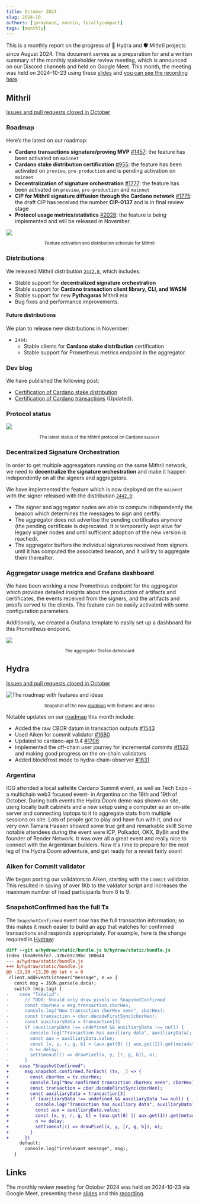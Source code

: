 ```yaml
---
title: October 2024
slug: 2024-10
authors: [jpraynaud, noonio, locallycompact]
tags: [monthly]
---
```


This is a monthly report on the progress of 🐲 Hydra and 🛡 Mithril projects since August 2024. This document serves as a preparation for and a written summary of the monthly stakeholder review meeting, which is announced on our Discord channels and held on Google Meet. This month, the meeting was held on 2024-10-23 using these [slides][slides] and [you can see the recording here][recording].

## Mithril

[Issues and pull requests closed in October](https://github.com/input-output-hk/mithril/issues?q=is%3Aclosed+sort%3Aupdated-desc+closed%3A2024-10-01..2024-10-31)

### Roadmap

Here’s the latest on our roadmap:

- **Cardano transactions signature/proving MVP** [#1457](https://github.com/input-output-hk/mithril/issues/1457): the feature has been activated on `mainnet`
- **Cardano stake distribution certification** [#955](https://github.com/input-output-hk/mithril/issues/955): the feature has been activated on `preview`, `pre-production` and is pending activation on `mainnet`
- **Decentralization of signature orchestration** [#1777](https://github.com/input-output-hk/mithril/issues/1777): the feature has been activated on `preview`, `pre-production` and `mainnet`
- **CIP for Mithril signature diffusion through the Cardano network** [#1775](https://github.com/input-output-hk/mithril/issues/1775): the draft CIP has received the number **CIP-0137** and is in final review stage
- **Protocol usage metrics/statistics** [#2028](https://github.com/input-output-hk/mithril/issues/2028): the feature is being implemented and will be released in November.

![](img/2024-10-mithril-features-distributions.png)
<small><center>Feature activation and distribution schedule for Mithril</center></small>

### Distributions

We released Mithril distribution [`2442.0`](https://github.com/input-output-hk/mithril/releases/tag/2442.0), which includes:

- Stable support for **decentralized signature orchestration**
- Stable support for **Cardano transaction client library, CLI, and WASM**
- Stable support for new **Pythagoras** Mithril era
- Bug fixes and performance improvements.

#### Future distributions

We plan to release new distributions in November:

- `2444`:
  - Stable clients for **Cardano stake distribution** certification
  - Stable support for Prometheus metrics endpoint in the aggregator.

### Dev blog

We have published the following post:

- [Certification of Cardano stake distribution](https://mithril.network/doc/dev-blog/2024/10/15/cardano-stake-distribution-certification)
- [Certification of Cardano transactions](https://mithril.network/doc/dev-blog/2024/07/30/cardano-transaction-certification) (Updated).

### Protocol status

![](img/2024-10-mithril-protocol-status.png)
<small><center>The latest status of the Mithril protocol on Cardano `mainnet`</center></small>

### Decentralized Signature Orchestration

In order to get multiple aggreagators running on the same Mithril network, we need to **decentralize the signature orchestration** and make it happen independently on all the signers and aggregators.

We have implemented the feature which is now deployed on the `mainnet` with the signer released with the distribution [`2442.0`](https://github.com/input-output-hk/mithril/releases/tag/2442.0):

- The signer and aggregator nodes are able to compute independently the beacon which determines the messages to sign and certify.
- The aggregator does not advertise the pending certificates anymore (the pending certificate is deprecated. It is temporarily kept alive for legacy signer nodes and until sufficient adoption of the new version is reached).
- The aggregator buffers the individual signatures received from signers until it has computed the associated beacon, and it will try to aggregate them thereafter.

### Aggregator usage metrics and Grafana dashboard

We have been working a new Prometheus endpoint for the aggregator which provides detailed insights about the production of artifacts and certificates, the events received from the signers, and the artifacts and proofs served to the clients. The feature can be easily activated with some configuration parameters.

Additionally, we created a Grafana template to easily set up a dashboard for this Prometheus endpoint.

![](img/2024-10-mithril-prometheus-metrics.png)
<small><center>The aggregator Grafan dahsboard</center></small>

## Hydra

[Issues and pull requests closed in October](https://github.com/cardano-scaling/hydra/issues?q=is%3Aclosed+sort%3Aupdated-desc+closed%3A2024-10-01..2024-10-31)

![The roadmap with features and ideas](./img/2024-10-hydra-roadmap.png)
<small><center>Snapshot of the new [roadmap](https://github.com/orgs/cardano-scaling/projects/7/views/1) with features and ideas</center></small>

Notable updates on our [roadmap](https://github.com/orgs/cardano-scaling/projects/7/views/1) this month include:

- Added the raw CBOR datum in transaction outputs [#1543](https://github.com/cardano-scaling/hydra/issues/1543)
- Used Aiken for commit validator [#1680](https://github.com/cardano-scaling/hydra/pull/1680)
- Updated to cardano-api 9.4 [#1706](https://github.com/cardano-scaling/hydra/pull/1706)
- Implemented the off-chain user journey for incremental commits [#1522](https://github.com/cardano-scaling/hydra/issues/1522) and making good progress on the on-chain validators
- Added blockfrost mode to hydra-chain-observer [#1631](https://github.com/cardano-scaling/hydra/pull/1631)

### Argentina

IOG attended a local sattelite Cardano Summit event, as well as Tech Expo -a multichain web3 focused event- in Argentina on the 18th and 19th of October. During both events the Hydra Doom demo was shown on site, using locally built cabinets and a new setup using a computer as an on-site server and connecting laptops to it to aggregate stats from multiple sessions on site. Lots of people got to play and have fun with it, and our very own Tamara Haasen showed some true grit and remarkable skill! Some notable attendees during the event were ICP, Polkadot, OKX, ByBit and the founder of Render Network. It was over all a great event and really nice to connect with the Argentinian builders. Now it's time to prepare for the next leg of the Hydra Doom adventure, and get ready for a revisit fairly soon!

### Aiken for Commit validator

We began porting our validators to Aiken, starting with the `Commit` validator. This resulted in saving of over 1Kb to the valdator script and increases the maximum number of head participants from 6 to 9.

### SnapshotConfirmed has the full Tx

The `SnapshotConfirmed` event now has the full transaction information; so
this makes it much easier to build an app that watches for confirmed
transactions and responds appropriately. For example, here is the change
required in [Hydraw](http://hydraw.hydra.family/):

```diff
diff --git a/hydraw/static/bundle.js b/hydraw/static/bundle.js
index 1bea9e96fe7..326c69c39bc 100644
--- a/hydraw/static/bundle.js
+++ b/hydraw/static/bundle.js
@@ -13,19 +13,20 @@ let n = 0
 client.addEventListener("message", e => {
   const msg = JSON.parse(e.data);
   switch (msg.tag) {
-    case "TxValid":
-      // TODO: Should only draw pixels on SnapshotConfirmed
-      const cborHex = msg.transaction.cborHex;
-      console.log("New transaction cborHex seen", cborHex);
-      const transaction = cbor.decodeFirstSync(cborHex);
-      const auxiliaryData = transaction[3]
-      if (auxiliaryData !== undefined && auxiliaryData !== null) {
-        console.log("Transaction has auxiliary data", auxiliaryData);
-        const aux = auxiliaryData.value;
-        const [x, y, r, g, b] = (aux.get(0) || aux.get(1)).get(metadataLabel);
-        n += delay;
-        setTimeout(() => drawPixel(x, y, [r, g, b]), n);
-      }
+    case "SnapshotConfirmed":
+      msg.snapshot.confirmed.forEach( (tx, _) => {
+        const cborHex = tx.cborHex;
+        console.log("New confirmed transaction cborHex seen", cborHex);
+        const transaction = cbor.decodeFirstSync(cborHex);
+        const auxiliaryData = transaction[3]
+        if (auxiliaryData !== undefined && auxiliaryData !== null) {
+          console.log("Transaction has auxiliary data", auxiliaryData);
+          const aux = auxiliaryData.value;
+          const [x, y, r, g, b] = (aux.get(0) || aux.get(1)).get(metadataLabel);
+          n += delay;
+          setTimeout(() => drawPixel(x, y, [r, g, b]), n);
+        }
+      })
     default:
       console.log("Irrelevant message", msg);
   }
```

## Links

The monthly review meeting for October 2024 was held on 2024-10-23 via Google Meet,
presenting these [slides][slides] and this [recording][recording].

[slides]: https://docs.google.com/presentation/d/1Ac11zpeJRpDPTMALakMc5wrpPGJHVSboGK04KvZtmuk/edit#slide=id.g1f87a7454a5_0_1392
[recording]: https://drive.google.com/file/d/1ZM2Pcxw3U1OwHHLCC7b9EK3h-YqfG3zI/view
